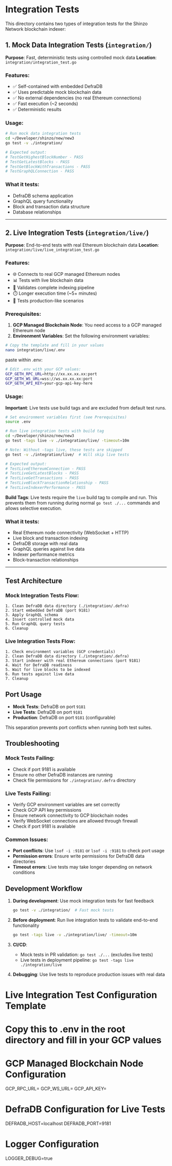 # Integration Tests

This directory contains two types of integration tests for the Shinzo Network blockchain indexer:

## 1. Mock Data Integration Tests (`integration/`)

**Purpose**: Fast, deterministic tests using controlled mock data
**Location**: `integration/integration_test.go`

### Features:
- ✅ Self-contained with embedded DefraDB
- ✅ Uses predictable mock blockchain data
- ✅ No external dependencies (no real Ethereum connections)
- ✅ Fast execution (~2 seconds)
- ✅ Deterministic results

### Usage:
```bash
# Run mock data integration tests
cd ~/Developer/shinzo/new/new3
go test -v ./integration/

# Expected output:
# TestGetHighestBlockNumber - PASS
# TestGetLatestBlocks - PASS  
# TestGetBlockWithTransactions - PASS
# TestGraphQLConnection - PASS
```

### What it tests:
- DefraDB schema application
- GraphQL query functionality
- Block and transaction data structure
- Database relationships

---

## 2. Live Integration Tests (`integration/live/`)

**Purpose**: End-to-end tests with real Ethereum blockchain data
**Location**: `integration/live/live_integration_test.go`

### Features:
- 🌐 Connects to real GCP managed Ethereum nodes
- 📊 Tests with live blockchain data
- 🔄 Validates complete indexing pipeline
- ⏱️ Longer execution time (~5+ minutes)
- 🎯 Tests production-like scenarios

### Prerequisites:
1. **GCP Managed Blockchain Node**: You need access to a GCP managed Ethereum node
2. **Environment Variables**: Set the following environment variables:

```bash
# Copy the template and fill in your values
nano integration/live/.env
```

paste within .env:
```bash
# Edit .env with your GCP values:
GCP_GETH_RPC_URL=http://xx.xx.xx.xx:port
GCP_GETH_WS_URL=wss://ws.xx.xx.xx:port  
GCP_GETH_API_KEY=your-gcp-api-key-here
```

### Usage:

**Important**: Live tests use build tags and are excluded from default test runs.

```bash
# Set environment variables first (see Prerequisites)
source .env

# Run live integration tests with build tag
cd ~/Developer/shinzo/new/new3
go test -tags live -v ./integration/live/ -timeout=10m

# Note: Without -tags live, these tests are skipped
go test -v ./integration/live/  # Will skip live tests

# Expected output:
# TestLiveEthereumConnection - PASS
# TestLiveGetLatestBlocks - PASS
# TestLiveGetTransactions - PASS  
# TestLiveBlockTransactionRelationship - PASS
# TestLiveIndexerPerformance - PASS
```

**Build Tags**: Live tests require the `live` build tag to compile and run. This prevents them from running during normal `go test ./...` commands and allows selective execution.

### What it tests:
- Real Ethereum node connectivity (WebSocket + HTTP)
- Live block and transaction indexing
- DefraDB storage with real data
- GraphQL queries against live data
- Indexer performance metrics
- Block-transaction relationships

---

## Test Architecture

### Mock Integration Tests Flow:
```
1. Clean DefraDB data directory (./integration/.defra)
2. Start embedded DefraDB (port 9181)
3. Apply GraphQL schema
4. Insert controlled mock data
5. Run GraphQL query tests
6. Cleanup
```

### Live Integration Tests Flow:
```
1. Check environment variables (GCP credentials)
2. Clean DefraDB data directory (./integration/.defra)  
3. Start indexer with real Ethereum connections (port 9181)
4. Wait for DefraDB readiness
5. Wait for live blocks to be indexed
6. Run tests against live data
7. Cleanup
```

## Port Usage

- **Mock Tests**: DefraDB on port `9181`
- **Live Tests**: DefraDB on port `9181` 
- **Production**: DefraDB on port `9181` (configurable)

This separation prevents port conflicts when running both test suites.

## Troubleshooting

### Mock Tests Failing:
- Check if port 9181 is available
- Ensure no other DefraDB instances are running
- Check file permissions for `./integration/.defra` directory

### Live Tests Failing:
- Verify GCP environment variables are set correctly
- Check GCP API key permissions
- Ensure network connectivity to GCP blockchain nodes
- Verify WebSocket connections are allowed through firewall
- Check if port 9181 is available

### Common Issues:
- **Port conflicts**: Use `lsof -i :9181` or `lsof -i :9181` to check port usage
- **Permission errors**: Ensure write permissions for DefraDB data directories
- **Timeout errors**: Live tests may take longer depending on network conditions

## Development Workflow

1. **During development**: Use mock integration tests for fast feedback
   ```bash
   go test -v ./integration/  # Fast mock tests
   ```

2. **Before deployment**: Run live integration tests to validate end-to-end functionality
   ```bash
   go test -tags live -v ./integration/live/ -timeout=10m
   ```

3. **CI/CD**: 
   - Mock tests in PR validation: `go test ./...` (excludes live tests)
   - Live tests in deployment pipeline: `go test -tags live ./integration/live`

4. **Debugging**: Use live tests to reproduce production issues with real data


# Live Integration Test Configuration Template

# Copy this to .env in the root directory and fill in your GCP values

# GCP Managed Blockchain Node Configuration
GCP_RPC_URL=
GCP_WS_URL=
GCP_API_KEY=

# DefraDB Configuration for Live Tests
DEFRADB_HOST=localhost
DEFRADB_PORT=9181

# Logger Configuration
LOGGER_DEBUG=true